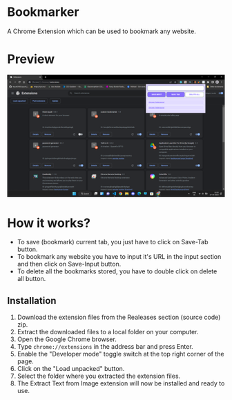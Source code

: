 # Bookmarker
A Chrome Extension which can be used to bookmark any website.
# Preview
<img src="ayush.png">

# How it works?
* To save (bookmark) current tab, you just have to click on Save-Tab button.
* To bookmark any website you have to input it's URL in the input section and then click on Save-Input button.
* To delete all the bookmarks stored,  you have to double click on delete all button.
## Installation
1. Download the extension files from the Realeases section (source code) zip.
2. Extract the downloaded files to a local folder on your computer.
3. Open the Google Chrome browser.
4. Type `chrome://extensions` in the address bar and press Enter.
5. Enable the "Developer mode" toggle switch at the top right corner of the page.
6. Click on the "Load unpacked" button.
7. Select the folder where you extracted the extension files.
8. The Extract Text from Image extension will now be installed and ready to use.
